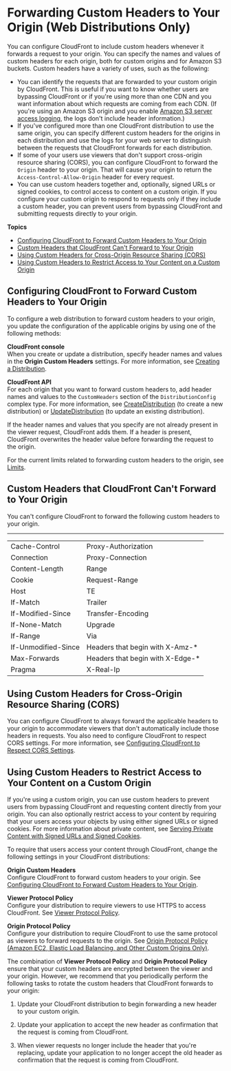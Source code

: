 # Forwarding Custom Headers to Your Origin \(Web Distributions Only\)<a name="forward-custom-headers"></a>

You can configure CloudFront to include custom headers whenever it forwards a request to your origin\. You can specify the names and values of custom headers for each origin, both for custom origins and for Amazon S3 buckets\. Custom headers have a variety of uses, such as the following: 
+ You can identify the requests that are forwarded to your custom origin by CloudFront\. This is useful if you want to know whether users are bypassing CloudFront or if you're using more than one CDN and you want information about which requests are coming from each CDN\. \(If you're using an Amazon S3 origin and you enable [Amazon S3 server access logging](http://docs.aws.amazon.com/AmazonS3/latest/dev/ServerLogs.html), the logs don't include header information\.\)
+ If you've configured more than one CloudFront distribution to use the same origin, you can specify different custom headers for the origins in each distribution and use the logs for your web server to distinguish between the requests that CloudFront forwards for each distribution\.
+ If some of your users use viewers that don't support cross\-origin resource sharing \(CORS\), you can configure CloudFront to forward the `Origin` header to your origin\. That will cause your origin to return the `Access-Control-Allow-Origin` header for every request\.
+ You can use custom headers together and, optionally, signed URLs or signed cookies, to control access to content on a custom origin\. If you configure your custom origin to respond to requests only if they include a custom header, you can prevent users from bypassing CloudFront and submitting requests directly to your origin\. 

**Topics**
+ [Configuring CloudFront to Forward Custom Headers to Your Origin](#forward-custom-headers-configure)
+ [Custom Headers that CloudFront Can't Forward to Your Origin](#forward-custom-headers-blacklist)
+ [Using Custom Headers for Cross\-Origin Resource Sharing \(CORS\)](#forward-custom-headers-cors)
+ [Using Custom Headers to Restrict Access to Your Content on a Custom Origin](#forward-custom-headers-restrict-access)

## Configuring CloudFront to Forward Custom Headers to Your Origin<a name="forward-custom-headers-configure"></a>

To configure a web distribution to forward custom headers to your origin, you update the configuration of the applicable origins by using one of the following methods: 

**CloudFront console**  
When you create or update a distribution, specify header names and values in the **Origin Custom Headers** settings\. For more information, see [Creating a Distribution](distribution-web-creating-console.md)\.

**CloudFront API**  
For each origin that you want to forward custom headers to, add header names and values to the `CustomHeaders` section of the `DistributionConfig` complex type\. For more information, see [CreateDistribution](http://docs.aws.amazon.com/cloudfront/latest/APIReference/API_CreateDistribution.html) \(to create a new distribution\) or [UpdateDistribution](http://docs.aws.amazon.com/cloudfront/latest/APIReference/API_UpdateDistribution.html) \(to update an existing distribution\)\. 

If the header names and values that you specify are not already present in the viewer request, CloudFront adds them\. If a header is present, CloudFront overwrites the header value before forwarding the request to the origin\.

For the current limits related to forwarding custom headers to the origin, see [Limits](cloudfront-limits.md)\.

## Custom Headers that CloudFront Can't Forward to Your Origin<a name="forward-custom-headers-blacklist"></a>

You can't configure CloudFront to forward the following custom headers to your origin\. 


****  

|  |  | 
| --- |--- |
| Cache\-Control | Proxy\-Authorization | 
| Connection | Proxy\-Connection | 
| Content\-Length | Range | 
| Cookie | Request\-Range | 
| Host | TE | 
| If\-Match | Trailer | 
| If\-Modified\-Since | Transfer\-Encoding | 
| If\-None\-Match | Upgrade | 
| If\-Range | Via | 
| If\-Unmodified\-Since | Headers that begin with X\-Amz\-\* | 
| Max\-Forwards | Headers that begin with X\-Edge\-\* | 
| Pragma | X\-Real\-Ip | 

## Using Custom Headers for Cross\-Origin Resource Sharing \(CORS\)<a name="forward-custom-headers-cors"></a>

You can configure CloudFront to always forward the applicable headers to your origin to accommodate viewers that don't automatically include those headers in requests\. You also need to configure CloudFront to respect CORS settings\. For more information, see [Configuring CloudFront to Respect CORS Settings](header-caching.md#header-caching-web-cors)\.

## Using Custom Headers to Restrict Access to Your Content on a Custom Origin<a name="forward-custom-headers-restrict-access"></a>

If you're using a custom origin, you can use custom headers to prevent users from bypassing CloudFront and requesting content directly from your origin\. You can also optionally restrict access to your content by requiring that your users access your objects by using either signed URLs or signed cookies\. For more information about private content, see [Serving Private Content with Signed URLs and Signed Cookies](PrivateContent.md)\.

To require that users access your content through CloudFront, change the following settings in your CloudFront distributions:

**Origin Custom Headers**  
Configure CloudFront to forward custom headers to your origin\. See [Configuring CloudFront to Forward Custom Headers to Your Origin](#forward-custom-headers-configure)\.

**Viewer Protocol Policy**  
Configure your distribution to require viewers to use HTTPS to access CloudFront\. See [Viewer Protocol Policy](distribution-web-values-specify.md#DownloadDistValuesViewerProtocolPolicy)\.

**Origin Protocol Policy**  
Configure your distribution to require CloudFront to use the same protocol as viewers to forward requests to the origin\. See [Origin Protocol Policy \(Amazon EC2, Elastic Load Balancing, and Other Custom Origins Only\)](distribution-web-values-specify.md#DownloadDistValuesOriginProtocolPolicy)\.

The combination of **Viewer Protocol Policy** and **Origin Protocol Policy** ensure that your custom headers are encrypted between the viewer and your origin\. However, we recommend that you periodically perform the following tasks to rotate the custom headers that CloudFront forwards to your origin:

1. Update your CloudFront distribution to begin forwarding a new header to your custom origin\.

1. Update your application to accept the new header as confirmation that the request is coming from CloudFront\.

1. When viewer requests no longer include the header that you're replacing, update your application to no longer accept the old header as confirmation that the request is coming from CloudFront\.